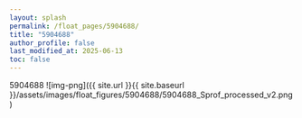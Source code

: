 ```yaml
---
layout: splash
permalink: /float_pages/5904688/
title: "5904688"
author_profile: false
last_modified_at: 2025-06-13
toc: false
---
```

 
5904688
![img-png]({{ site.url }}{{ site.baseurl }}/assets/images/float_figures/5904688/5904688_Sprof_processed_v2.png)